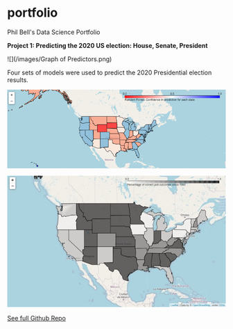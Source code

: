 # portfolio
Phil Bell's Data Science Portfolio


**Project 1: Predicting the 2020 US election: House, Senate, President**

![](/images/Graph of Predictors.png)

Four sets of models were used to predict the 2020 Presidential election results.

![](/images/rf_preds_map_2.png)

![](/images/strike_rate_map.jpg)

[See full Github Repo](https://github.com/pfvbell/president)



